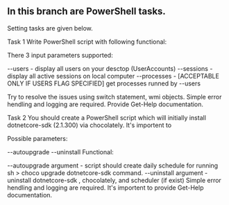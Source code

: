 ## In this branch are PowerShell tasks. 
Setting tasks are given below.

Task 1
Write PowerShell script with following functional:

There 3 input parameters supported:

--users - display all users on your desctop (UserAccounts)
--sessions - display all active sessions on local computer
--processes - [ACCEPTABLE ONLY IF USERS FLAG SPECIFIED] get processes runned by --users

Try to resolve the issues using switch statement, wmi objects. Simple error hendling and logging are required. Provide Get-Help documentation.

Task 2
You should create a PowerShell script which will initially install dotnetcore-sdk (2.1.300) via chocolately. It's importent to

Possible parameters:

--autoupgrade
--uninstall
Functional:

--autoupgrade argument - script should create daily schedule for running sh > choco upgrade dotnetcore-sdk command.
--uninstall argument - uninstall dotnetcore-sdk , chocolately, and scheduler (if exist)
Simple error hendling and logging are required. It's importent to provide Get-Help documentation.

